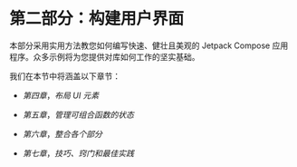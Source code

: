 # 第二部分：构建用户界面

本部分采用实用方法教您如何编写快速、健壮且美观的 Jetpack Compose 应用程序。众多示例将为您提供对库如何工作的坚实基础。

我们在本节中将涵盖以下章节：

+   *第四章*，*布局 UI 元素*

+   *第五章*，*管理可组合函数的状态*

+   *第六章*，*整合各个部分*

+   *第七章*，*技巧、窍门和最佳实践*
